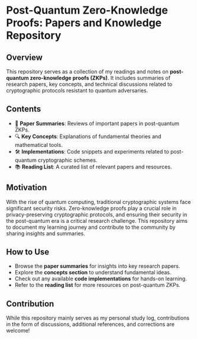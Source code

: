 # Post-Quantum Zero-Knowledge Proofs: Papers and Knowledge Repository

## Overview
This repository serves as a collection of my readings and notes on **post-quantum zero-knowledge proofs (ZKPs)**. It includes summaries of research papers, key concepts, and technical discussions related to cryptographic protocols resistant to quantum adversaries.

## Contents
- 📄 **Paper Summaries**: Reviews of important papers in post-quantum ZKPs.
- 🔍 **Key Concepts**: Explanations of fundamental theories and mathematical tools.
- 🛠 **Implementations**: Code snippets and experiments related to post-quantum cryptographic schemes.
- 📚 **Reading List**: A curated list of relevant papers and resources.

## Motivation
With the rise of quantum computing, traditional cryptographic systems face significant security risks. Zero-knowledge proofs play a crucial role in privacy-preserving cryptographic protocols, and ensuring their security in the post-quantum era is a critical research challenge. This repository aims to document my learning journey and contribute to the community by sharing insights and summaries.

## How to Use
- Browse the **paper summaries** for insights into key research papers.
- Explore the **concepts section** to understand fundamental ideas.
- Check out any available **code implementations** for hands-on learning.
- Refer to the **reading list** for more resources on post-quantum ZKPs.

## Contribution
While this repository mainly serves as my personal study log, contributions in the form of discussions, additional references, and corrections are welcome!
